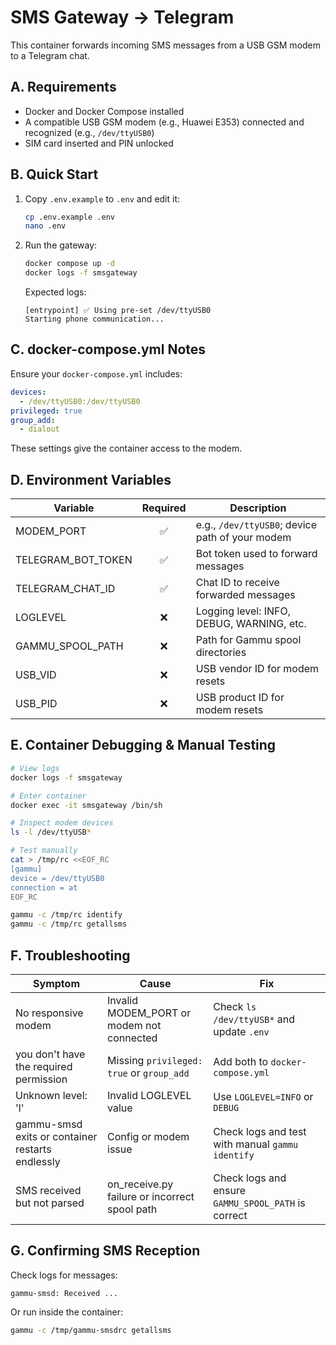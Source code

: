 # SMS Gateway → Telegram

This container forwards incoming SMS messages from a USB GSM modem to a Telegram chat.

## A. Requirements
- Docker and Docker Compose installed
- A compatible USB GSM modem (e.g., Huawei E353) connected and recognized (e.g., `/dev/ttyUSB0`)
- SIM card inserted and PIN unlocked

## B. Quick Start
1. Copy `.env.example` to `.env` and edit it:
   ```bash
   cp .env.example .env
   nano .env
   ```
2. Run the gateway:
   ```bash
   docker compose up -d
   docker logs -f smsgateway
   ```
   Expected logs:
   ```
   [entrypoint] ✅ Using pre-set /dev/ttyUSB0
   Starting phone communication...
   ```

## C. docker-compose.yml Notes
Ensure your `docker-compose.yml` includes:
```yaml
devices:
  - /dev/ttyUSB0:/dev/ttyUSB0
privileged: true
group_add:
  - dialout
```
These settings give the container access to the modem.

## D. Environment Variables
| Variable | Required | Description |
|---------|:-------:|-------------|
| MODEM_PORT | ✅ | e.g., `/dev/ttyUSB0`; device path of your modem |
| TELEGRAM_BOT_TOKEN | ✅ | Bot token used to forward messages |
| TELEGRAM_CHAT_ID | ✅ | Chat ID to receive forwarded messages |
| LOGLEVEL | ❌ | Logging level: INFO, DEBUG, WARNING, etc. |
| GAMMU_SPOOL_PATH | ❌ | Path for Gammu spool directories |
| USB_VID | ❌ | USB vendor ID for modem resets |
| USB_PID | ❌ | USB product ID for modem resets |

## E. Container Debugging & Manual Testing
```bash
# View logs
docker logs -f smsgateway

# Enter container
docker exec -it smsgateway /bin/sh

# Inspect modem devices
ls -l /dev/ttyUSB*

# Test manually
cat > /tmp/rc <<EOF_RC
[gammu]
device = /dev/ttyUSB0
connection = at
EOF_RC

gammu -c /tmp/rc identify
gammu -c /tmp/rc getallsms
```

## F. Troubleshooting
| Symptom | Cause | Fix |
|---------|-------|-----|
| No responsive modem | Invalid MODEM_PORT or modem not connected | Check `ls /dev/ttyUSB*` and update `.env` |
| you don't have the required permission | Missing `privileged: true` or `group_add` | Add both to `docker-compose.yml` |
| Unknown level: 'l' | Invalid LOGLEVEL value | Use `LOGLEVEL=INFO` or `DEBUG` |
| gammu-smsd exits or container restarts endlessly | Config or modem issue | Check logs and test with manual `gammu identify` |
| SMS received but not parsed | on_receive.py failure or incorrect spool path | Check logs and ensure `GAMMU_SPOOL_PATH` is correct |

## G. Confirming SMS Reception
Check logs for messages:
```
gammu-smsd: Received ...
```
Or run inside the container:
```bash
gammu -c /tmp/gammu-smsdrc getallsms
```
